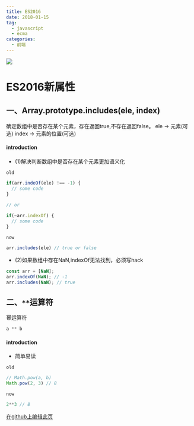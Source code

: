 ```yaml
---
title: ES2016
date: 2018-01-15
tag: 
  - javascript
  - ecma
categories:
  - 前端
---
```

![](/imgs/javascript/theme/ecma.png)

# ES2016新属性

## 一、Array.prototype.includes(ele, index)
确定数组中是否存在某个元素，存在返回true,不存在返回false。
ele -> 元素(可选)
index -> 元素的位置(可选)

#### introduction

* (1)解决判断数组中是否存在某个元素更加语义化

`old`
```javascript
if(arr.indeOf(ele) !== -1) {
  // some code
}

// or
 
if(~arr.indexOf) {
  // some code
}
```
`now`

```javascript
arr.includes(ele) // true or false
```

* (2)如果数组中存在NaN,indexOf无法找到，必须写hack

```javascript
const arr = [NaN];
arr.indexOf(NaN); // -1
arr.includes(NaN); // true
```

## 二、`**`运算符
幂运算符
```javascript
a ** b 
```

#### introduction

* 简单易读

`old`
```javascript
// Math.pow(a, b)
Math.pow(2, 3) // 8
```

`now`
```javascript
2**3 // 8
```

[在github上编辑此页](https://github.com/Iwouldliketobeapig/hexo-dt/edit/master/source/_posts/Ecma/es7.md)